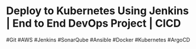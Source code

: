 # Deploy to Kubernetes Using Jenkins | End to End DevOps Project | CICD
 #Git
 #AWS
 #Jenkins
 #SonarQube
 #Ansible
 #Docker
 #Kubernetes
 #ArgoCD
